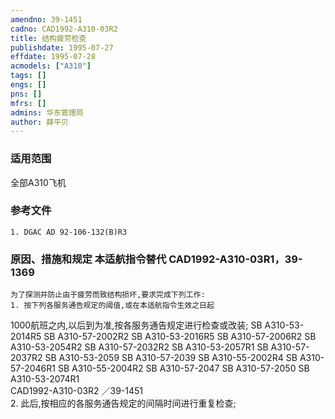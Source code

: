 ```yaml
---
amendno: 39-1451  
cadno: CAD1992-A310-03R2  
title: 结构疲劳检查  
publishdate: 1995-07-27  
effdate: 1995-07-28  
acmodels: ["A310"]  
tags: []  
engs: []  
pns: []  
mfrs: []  
admins: 华东管理局  
author: 薛平贝  
---
```

  
### 适用范围  
全部A310飞机  
  
<!--more-->  
### 参考文件  
    1. DGAC AD 92-106-132(B)R3  
  
### 原因、措施和规定 本适航指令替代 CAD1992-A310-03R1，39-1369  
    为了探测并防止由于疲劳而致结构损坏,要求完成下列工作:  
    1. 按下列各服务通告规定的阈值,或在本适航指令生效之日起  
1000航班之内,以后到为准,按各服务通告规定进行检查或改装; SB A310-53-2014R5 SB A310-57-2002R2 SB A310-53-2016R5 SB A310-57-2006R2 SB A310-53-2054R2 SB A310-57-2032R2 SB A310-53-2057R1 SB A310-57-2037R2 SB A310-53-2059 SB A310-57-2039 SB A310-55-2002R4 SB A310-57-2046R1 SB A310-55-2004R2 SB A310-57-2047 SB A310-57-2050 SB A310-53-2074R1  
       CAD1992-A310-03R2   ／39-1451  
    2. 此后,按相应的各服务通告规定的间隔时间进行重复检查;  
